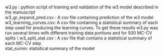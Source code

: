 w3.py : python script of training and validation of the w3 model described in the manuscript \
w3_gr_expand_pred.csv : A csv file containing prediction of the w3 model \
w3_learninig_curves.csv: A csv file containing a statistical summary of each step used for producing the learning curves. To get these results w3.py was run several times with different training data portions and for 500 MC-CV splits \ 
w3_split_stat.csv : A csv file that contains a statistical summary of each MC-CV step \
stat_summ: statistical summary of the model 

